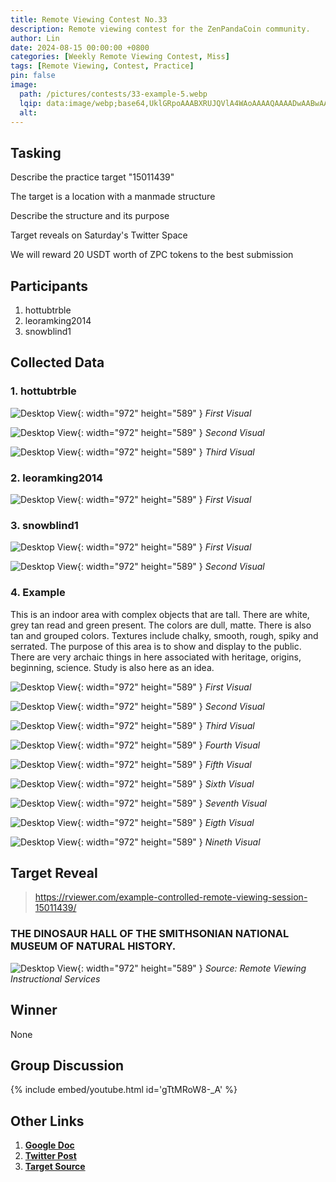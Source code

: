 ```yaml
---
title: Remote Viewing Contest No.33
description: Remote viewing contest for the ZenPandaCoin community.
author: Lin
date: 2024-08-15 00:00:00 +0800
categories: [Weekly Remote Viewing Contest, Miss]
tags: [Remote Viewing, Contest, Practice]
pin: false
image:
  path: /pictures/contests/33-example-5.webp
  lqip: data:image/webp;base64,UklGRpoAAABXRUJQVlA4WAoAAAAQAAAADwAABwAAQUxQSDIAAAARL0AmbZurmr57yyIiqE8oiG0bejIYEQTgqiDA9vqnsUSI6H+oAERp2HZ65qP/VIAWAFZQOCBCAAAA8AEAnQEqEAAIAAVAfCWkAALp8sF8rgRgAP7o9FDvMCkMde9PK7euH5M1m6VWoDXf2FkP3BqV0ZYbO6NA/VFIAAAA
  alt:
---
```


## Tasking

Describe the practice target "15011439"

The target is a location with a manmade structure

Describe the structure and its purpose

Target reveals on Saturday's Twitter Space

We will reward 20 USDT worth of ZPC tokens to the best submission


## Participants

1. hottubtrble
2. leoramking2014
3. snowblind1


## Collected Data

### 1. hottubtrble

![Desktop View](/pictures/contests/33-jeff-1.webp){: width="972" height="589" }
_First Visual_

![Desktop View](/pictures/contests/33-jeff-2.webp){: width="972" height="589" }
_Second Visual_

![Desktop View](/pictures/contests/33-jeff-3.webp){: width="972" height="589" }
_Third Visual_

### 2. leoramking2014

![Desktop View](/pictures/contests/33-leora-1.webp){: width="972" height="589" }
_First Visual_

### 3. snowblind1

![Desktop View](/pictures/contests/33-snowblind-1.webp){: width="972" height="589" }
_First Visual_

![Desktop View](/pictures/contests/33-snowblind-2.webp){: width="972" height="589" }
_Second Visual_

### 4. Example

This is an indoor area with complex objects that are tall. There are white, grey tan read and green present. The colors are dull, matte. There is also tan and grouped colors. Textures include chalky, smooth, rough, spiky and serrated. The purpose of this area is to show and display to the public. There are very archaic things in here associated with heritage, origins, beginning, science. Study is also here as an idea.

![Desktop View](/pictures/contests/33-example-1.webp){: width="972" height="589" }
_First Visual_

![Desktop View](/pictures/contests/33-example-2.webp){: width="972" height="589" }
_Second Visual_

![Desktop View](/pictures/contests/33-example-3.webp){: width="972" height="589" }
_Third Visual_

![Desktop View](/pictures/contests/33-example-4.webp){: width="972" height="589" }
_Fourth Visual_

![Desktop View](/pictures/contests/33-example-5.webp){: width="972" height="589" }
_Fifth Visual_

![Desktop View](/pictures/contests/33-example-6.webp){: width="972" height="589" }
_Sixth Visual_

![Desktop View](/pictures/contests/33-example-7.webp){: width="972" height="589" }
_Seventh Visual_

![Desktop View](/pictures/contests/33-example-8.webp){: width="972" height="589" }
_Eigth Visual_

![Desktop View](/pictures/contests/33-example-9.webp){: width="972" height="589" }
_Nineth Visual_


## Target Reveal

> https://rviewer.com/example-controlled-remote-viewing-session-15011439/

### THE DINOSAUR HALL OF THE SMITHSONIAN NATIONAL MUSEUM OF NATURAL HISTORY.

![Desktop View](/pictures/contests/33-target-1.webp){: width="972" height="589" }
_Source: Remote Viewing Instructional Services_


## Winner

None


## Group Discussion

{% include embed/youtube.html id='gTtMRoW8-_A' %}


## Other Links

1. [**Google Doc**][Google Doc]
2. [**Twitter Post**][Twitter Post]
3. [**Target Source**][Target Source]


[Google Doc]: https://docs.google.com/document/d/1NYEvSG6urHZNUmoun8Vo-MTpnndpPFkDohD_4mtCRfw/edit
[Twitter Post]: https://x.com/ZenPandaCoin/status/1823762801510506503
[Target Source]: https://rviewer.com/example-controlled-remote-viewing-session-15011439/
